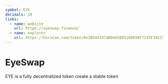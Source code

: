 ```yaml
---
symbol: EYE
decimals: 18
links:
  - name: website
    url: https://eyeswap.finance/
  - name: explorer
    url: https://bscscan.com/token/0x2B54d3d7aB8e65895168938F7145F39225Db7CE5
---
```


# EyeSwap

EYE is a fully decentralized token create a stable token
